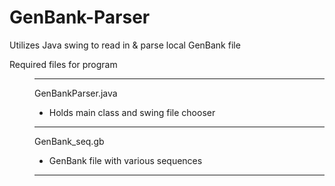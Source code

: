 # GenBank-Parser
Utilizes Java swing to read in &amp; parse local GenBank file 


<dl>
  <dt> Required files for program </dt>
  
  <dd>
  
--- 
  
GenBankParser.java 
  * Holds main class and swing file chooser
  
--- 

GenBank_seq.gb
   * GenBank file with various sequences
   
--- 
</dt>
